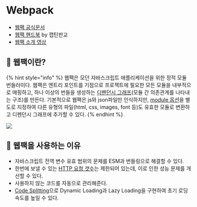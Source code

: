 # Webpack

* [웹팩 공식문서](https://webpack.kr/concepts/)
* [웹팩 핸드북](https://joshua1988.github.io/webpack-guide/guide.html) by 캡틴판교
* [웹팩 소개 영상](https://www.youtube.com/watch?v=WQue1AN93YU)&#x20;

## 🐇 웹팩이란?

{% hint style="info" %}
웹팩은 모던 자바스크립트 애플리케이션을 위한 정적 모듈 번들러이다. 웹팩은 엔트리 포인트를 기점으로 프로젝트에 필요한 모든 모듈을 내부적으로 매핑하고, 하나 이상의 번들을 생성하는 [디펜던시 그래프](https://webpack.kr/concepts/dependency-graph/)(모듈 간 의존관계를 나타내는 구조)를 만든다. 기본적으로 웹팩은 js와 json파일만 인식하지만, [module 옵션](concepts/loaders.md)을 별도로 지정하여 다른 유형의 파일(html, css, images, font 등)도 유효한 모듈로 변환하고 디펜던시 그래프에 추가할 수 있다.&#x20;
{% endhint %}

![](../../.gitbook/assets/0\_MztcXroPHZ5nkHOS.png)

## 🐇 웹팩을 사용하는 이유

* 자바스크립트 전역 변수 유효 범위의 문제를 ESM과 번들링으로 해결할 수 있다.
* 한번에 보낼 수 있는 [HTTP 요청 갯수](https://joshua1988.github.io/webpack-guide/motivation/problem-to-solve.html#%EB%B8%8C%EB%9D%BC%EC%9A%B0%EC%A0%80%EB%B3%84-http-%EC%9A%94%EC%B2%AD-%EC%88%AB%EC%9E%90%EC%9D%98-%EC%A0%9C%EC%95%BD)는 제한되어 있는데, 이로 인한 성능 문제를 개선할 수 있다.
* 사용하지 않는 코드를 자동으로 관리해준다.
* [Code Splitting](https://webpack.kr/guides/code-splitting/)으로 Dynamic Loading과 Lazy Loading을 구현하여 초기 로딩 속도를 높일 수 있다.&#x20;

